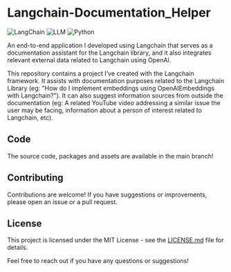 # Langchain-Documentation_Helper

![LangChain](https://img.shields.io/badge/Langchain-Framework-orange.svg)
![LLM](https://img.shields.io/badge/API-LLM-green.svg)
![Python](https://img.shields.io/badge/Python-3.x-blue.svg)

An end-to-end application I developed using Langchain that serves as a documentation assistant for the Langchain library, and it also integrates relevant external data related to Langchain using OpenAI. 

This repository contains a project I've created with the Langchain framework. It assists with documentation purposes related to the Langchain Library (eg: "How do I implement embeddings using OpenAIEmbeddings with Langchain?"). It can also suggest information sources from outside the documentation (eg: A related YouTube video addressing a similar issue the user may be facing, information about a person of interest related to Langchain, etc).

## Code
The source code, packages and assets are available in the main branch!

## Contributing

Contributions are welcome! If you have suggestions or improvements, please open an issue or a pull request.

## License

This project is licensed under the MIT License - see the [LICENSE.md](LICENSE.md) file for details.

Feel free to reach out if you have any questions or suggestions!

